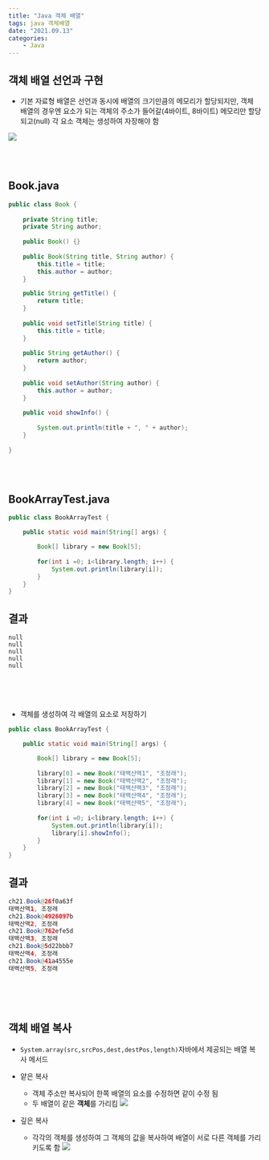 ```yaml
---
title: "Java 객체 배열"
tags: java 객체배열
date: "2021.09.13"
categories: 
    - Java
---
```


## 객체 배열 선언과 구현
- 기본 자료형 배열은 선언과 동시에 배열의 크기만큼의 메모리가 할당되지만, 객체 배열의 경우엔 요소가 되는 객체의 주소가 들어갈(4바이트, 8바이트) 메모리만 할당되고(null) 각 요소 객체는 생성하여 자장해야 함

![](https://gitlab.com/easyspubjava/javacoursework/-/raw/master/Chapter2/2-21/img/library.png)

<br>
<br>

## Book.java
```java
public class Book {
	
	private String title;
	private String author;
	
	public Book() {}
	
	public Book(String title, String author) {
		this.title = title;
		this.author = author;
	}

	public String getTitle() {
		return title;
	}
	
	public void setTitle(String title) {
		this.title = title;
	}
	
	public String getAuthor() {
		return author;
	}
	
	public void setAuthor(String author) {
		this.author = author;
	}
	
	public void showInfo() {
		
		System.out.println(title + ", " + author);
	}
	
}
```

<br>
<br>

## BookArrayTest.java
```java
public class BookArrayTest {

	public static void main(String[] args) {

		Book[] library = new Book[5];
				
		for(int i =0; i<library.length; i++) {
			System.out.println(library[i]);
		}
	}
}
```

## 결과
```
null
null
null
null
null
```

<br>
<br>
<br>

- 객체를 생성하여 각 배열의 요소로 저장하기

```java
public class BookArrayTest {

	public static void main(String[] args) {

		Book[] library = new Book[5];
		
		library[0] = new Book("태백산맥1", "조정래");
		library[1] = new Book("태백산맥2", "조정래");
		library[2] = new Book("태백산맥3", "조정래");
		library[3] = new Book("태백산맥4", "조정래");
		library[4] = new Book("태백산맥5", "조정래");
		
		for(int i =0; i<library.length; i++) {
			System.out.println(library[i]);
			library[i].showInfo();
		}
	}
}

```

## 결과
```java
ch21.Book@26f0a63f
태백산맥1, 조정래
ch21.Book@4926097b
태백산맥2, 조정래
ch21.Book@762efe5d
태백산맥3, 조정래
ch21.Book@5d22bbb7
태백산맥4, 조정래
ch21.Book@41a4555e
태백산맥5, 조정래
```

<br>
<br>
<br>

## 객체 배열 복사
- `System.array(src,srcPos,dest,destPos,length)`자바에서 제공되는 배열 복사 메서드
- 얕은 복사
	- 객체 주소만 복사되어 한쪽 배열의 요소를 수정하면 같이 수정 됨
	- 두 배열이 같은 **객체**를 가리킴
	![](https://img1.daumcdn.net/thumb/R1280x0/?scode=mtistory2&fname=https%3A%2F%2Fblog.kakaocdn.net%2Fdn%2FdcztLY%2FbtqEdw8rhs2%2FkfKCON22rztvxymZQ2bTM0%2Fimg.png)

- 깊은 복사
	- 각각의 객체를 생성하여 그 객체의 값을 복사하여 배열이 서로 다른 객체를 가리키도록 함
	![](https://img1.daumcdn.net/thumb/R1280x0/?scode=mtistory2&fname=https%3A%2F%2Fblog.kakaocdn.net%2Fdn%2FbgiQe4%2FbtqEcTQMCQq%2FkiCQNPj2Jklyozk8EXKWpK%2Fimg.png)

